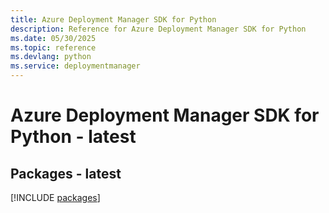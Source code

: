 ```yaml
---
title: Azure Deployment Manager SDK for Python
description: Reference for Azure Deployment Manager SDK for Python
ms.date: 05/30/2025
ms.topic: reference
ms.devlang: python
ms.service: deploymentmanager
---
```

# Azure Deployment Manager SDK for Python - latest
## Packages - latest
[!INCLUDE [packages](deployment-manager-index.md)]